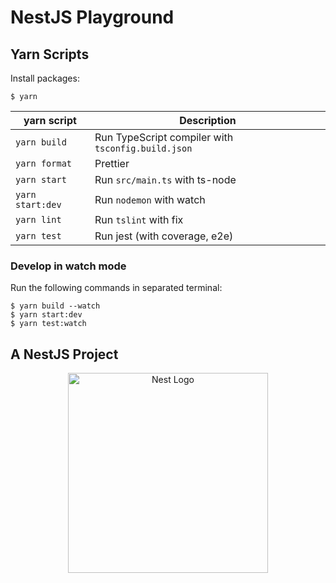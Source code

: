 # NestJS Playground

## Yarn Scripts

Install packages:

```shell
$ yarn
```

| yarn script  | Description   |
|---|---|
| `yarn build` | Run TypeScript compiler with `tsconfig.build.json` |
| `yarn format` | Prettier | 
| `yarn start` |  Run `src/main.ts` with ts-node |
| `yarn start:dev` | Run `nodemon` with watch |
| `yarn lint` | Run `tslint` with fix |
| `yarn test` | Run jest (with coverage, e2e) |

### Develop in watch mode

Run the following commands in separated terminal:

```
$ yarn build --watch
$ yarn start:dev
$ yarn test:watch
```

## A NestJS Project

<p align="center">
  <a href="http://nestjs.com/" target="blank"><img src="https://nestjs.com/img/logo_text.svg" width="320" alt="Nest Logo" /></a>
</p>
